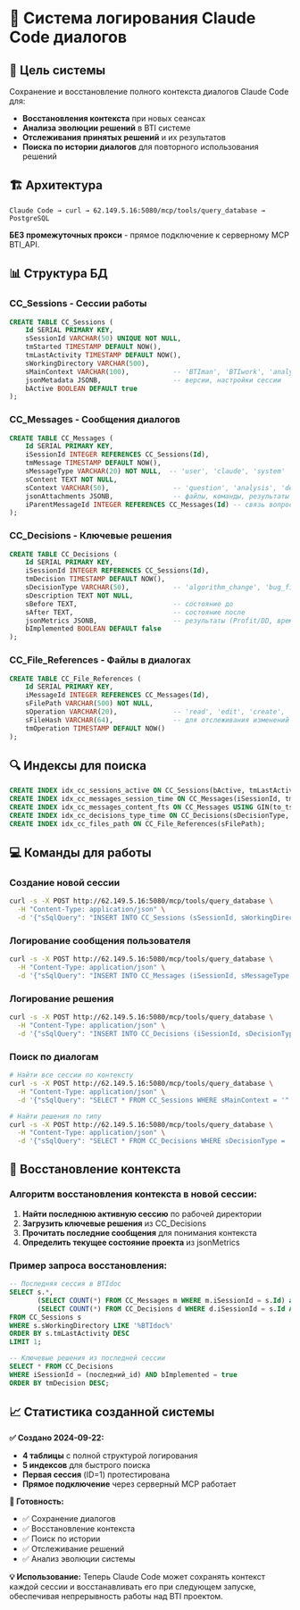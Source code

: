 # 📝 Система логирования Claude Code диалогов

## 🎯 Цель системы

Сохранение и восстановление полного контекста диалогов Claude Code для:
- **Восстановления контекста** при новых сеансах
- **Анализа эволюции решений** в BTI системе
- **Отслеживания принятых решений** и их результатов
- **Поиска по истории диалогов** для повторного использования решений

## 🏗️ Архитектура

```
Claude Code → curl → 62.149.5.16:5080/mcp/tools/query_database → PostgreSQL
```

**БЕЗ промежуточных прокси** - прямое подключение к серверному MCP BTI_API.

## 📊 Структура БД

### CC_Sessions - Сессии работы
```sql
CREATE TABLE CC_Sessions (
    Id SERIAL PRIMARY KEY,
    sSessionId VARCHAR(50) UNIQUE NOT NULL,
    tmStarted TIMESTAMP DEFAULT NOW(),
    tmLastActivity TIMESTAMP DEFAULT NOW(),
    sWorkingDirectory VARCHAR(500),
    sMainContext VARCHAR(100),           -- 'BTIman', 'BTIwork', 'analysis', 'debug'
    jsonMetadata JSONB,                  -- версии, настройки сессии
    bActive BOOLEAN DEFAULT true
);
```

### CC_Messages - Сообщения диалогов
```sql
CREATE TABLE CC_Messages (
    Id SERIAL PRIMARY KEY,
    iSessionId INTEGER REFERENCES CC_Sessions(Id),
    tmMessage TIMESTAMP DEFAULT NOW(),
    sMessageType VARCHAR(20) NOT NULL,  -- 'user', 'claude', 'system'
    sContent TEXT NOT NULL,
    sContext VARCHAR(50),                -- 'question', 'analysis', 'decision', 'result'
    jsonAttachments JSONB,               -- файлы, команды, результаты
    iParentMessageId INTEGER REFERENCES CC_Messages(Id) -- связь вопрос-ответ
);
```

### CC_Decisions - Ключевые решения
```sql
CREATE TABLE CC_Decisions (
    Id SERIAL PRIMARY KEY,
    iSessionId INTEGER REFERENCES CC_Sessions(Id),
    tmDecision TIMESTAMP DEFAULT NOW(),
    sDecisionType VARCHAR(50),           -- 'algorithm_change', 'bug_fix', 'optimization'
    sDescription TEXT NOT NULL,
    sBefore TEXT,                        -- состояние до
    sAfter TEXT,                         -- состояние после
    jsonMetrics JSONB,                   -- результаты (Profit/DD, время выполнения)
    bImplemented BOOLEAN DEFAULT false
);
```

### CC_File_References - Файлы в диалогах
```sql
CREATE TABLE CC_File_References (
    Id SERIAL PRIMARY KEY,
    iMessageId INTEGER REFERENCES CC_Messages(Id),
    sFilePath VARCHAR(500) NOT NULL,
    sOperation VARCHAR(20),              -- 'read', 'edit', 'create', 'mention'
    sFileHash VARCHAR(64),               -- для отслеживания изменений
    tmOperation TIMESTAMP DEFAULT NOW()
);
```

## 🔍 Индексы для поиска

```sql
CREATE INDEX idx_cc_sessions_active ON CC_Sessions(bActive, tmLastActivity);
CREATE INDEX idx_cc_messages_session_time ON CC_Messages(iSessionId, tmMessage);
CREATE INDEX idx_cc_messages_content_fts ON CC_Messages USING GIN(to_tsvector('russian', sContent));
CREATE INDEX idx_cc_decisions_type_time ON CC_Decisions(sDecisionType, tmDecision);
CREATE INDEX idx_cc_files_path ON CC_File_References(sFilePath);
```

## 💻 Команды для работы

### Создание новой сессии
```bash
curl -s -X POST http://62.149.5.16:5080/mcp/tools/query_database \
  -H "Content-Type: application/json" \
  -d '{"sSqlQuery": "INSERT INTO CC_Sessions (sSessionId, sWorkingDirectory, sMainContext, jsonMetadata) VALUES ('"'"'session_2024_09_22_analysis'"'"', '"'"'C:/Users/Gajda/source/repos/BTIdoc'"'"', '"'"'analysis'"'"', '"'"'{\"task\": \"system_analysis\", \"version\": \"1.0\"}'"'"') RETURNING Id"}'
```

### Логирование сообщения пользователя
```bash
curl -s -X POST http://62.149.5.16:5080/mcp/tools/query_database \
  -H "Content-Type: application/json" \
  -d '{"sSqlQuery": "INSERT INTO CC_Messages (iSessionId, sMessageType, sContent, sContext) VALUES (1, '"'"'user'"'"', '"'"'Анализ результатов BTI'"'"', '"'"'analysis'"'"')"}'
```

### Логирование решения
```bash
curl -s -X POST http://62.149.5.16:5080/mcp/tools/query_database \
  -H "Content-Type: application/json" \
  -d '{"sSqlQuery": "INSERT INTO CC_Decisions (iSessionId, sDecisionType, sDescription, sAfter, bImplemented) VALUES (1, '"'"'optimization'"'"', '"'"'Увеличение параметров k-NN'"'"', '"'"'k=3-50, окна=20-150'"'"', true)"}'
```

### Поиск по диалогам
```bash
# Найти все сессии по контексту
curl -s -X POST http://62.149.5.16:5080/mcp/tools/query_database \
  -H "Content-Type: application/json" \
  -d '{"sSqlQuery": "SELECT * FROM CC_Sessions WHERE sMainContext = '"'"'BTIman'"'"' ORDER BY tmStarted DESC"}'

# Найти решения по типу
curl -s -X POST http://62.149.5.16:5080/mcp/tools/query_database \
  -H "Content-Type: application/json" \
  -d '{"sSqlQuery": "SELECT * FROM CC_Decisions WHERE sDecisionType = '"'"'optimization'"'"' AND bImplemented = true"}'
```

## 🔄 Восстановление контекста

### Алгоритм восстановления контекста в новой сессии:
1. **Найти последнюю активную сессию** по рабочей директории
2. **Загрузить ключевые решения** из CC_Decisions
3. **Прочитать последние сообщения** для понимания контекста
4. **Определить текущее состояние проекта** из jsonMetrics

### Пример запроса восстановления:
```sql
-- Последняя сессия в BTIdoc
SELECT s.*,
       (SELECT COUNT(*) FROM CC_Messages m WHERE m.iSessionId = s.Id) as message_count,
       (SELECT COUNT(*) FROM CC_Decisions d WHERE d.iSessionId = s.Id AND d.bImplemented = true) as decisions_count
FROM CC_Sessions s
WHERE s.sWorkingDirectory LIKE '%BTIdoc%'
ORDER BY s.tmLastActivity DESC
LIMIT 1;

-- Ключевые решения из последней сессии
SELECT * FROM CC_Decisions
WHERE iSessionId = (последний_id) AND bImplemented = true
ORDER BY tmDecision DESC;
```

## 📈 Статистика созданной системы

**✅ Создано 2024-09-22:**
- **4 таблицы** с полной структурой логирования
- **5 индексов** для быстрого поиска
- **Первая сессия** (ID=1) протестирована
- **Прямое подключение** через серверный MCP работает

**🎯 Готовность:**
- ✅ Сохранение диалогов
- ✅ Восстановление контекста
- ✅ Поиск по истории
- ✅ Отслеживание решений
- ✅ Анализ эволюции системы

**💡 Использование:**
Теперь Claude Code может сохранять контекст каждой сессии и восстанавливать его при следующем запуске, обеспечивая непрерывность работы над BTI проектом.